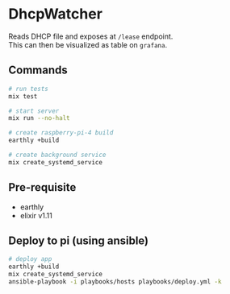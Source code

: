 # DhcpWatcher

Reads DHCP file and exposes at `/lease` endpoint.  
This can then be visualized as table on `grafana`.

## Commands

```sh
# run tests
mix test

# start server
mix run --no-halt

# create raspberry-pi-4 build
earthly +build

# create background service
mix create_systemd_service
```

## Pre-requisite

- earthly
- elixir v1.11

## Deploy to pi (using ansible)

```sh
# deploy app
earthly +build
mix create_systemd_service
ansible-playbook -i playbooks/hosts playbooks/deploy.yml -k
```
